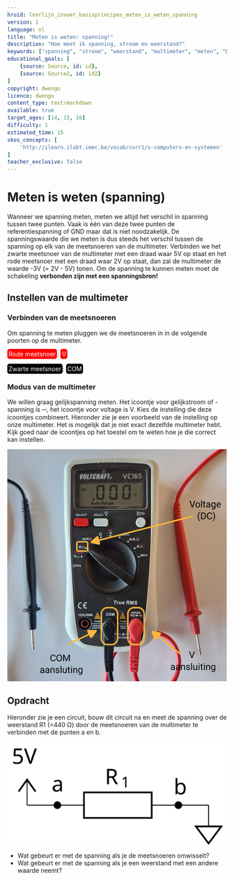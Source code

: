 ```yaml
---
hruid: leerlijn_invoer_basisprincipes_meten_is_weten_spanning
version: 1
language: nl
title: "Meten is weten: spanning!"
description: "Hoe meet ik spanning, stroom en weerstand?"
keywords: ["spanning", "stroom", "weerstand", "multimeter", "meten", "basisprincipes", "microcontroller", "µC", "arduino", "dwenguino"]
educational_goals: [
    {source: Source, id: id}, 
    {source: Source2, id: id2}
]
copyright: dwengo
licence: dwengo
content_type: text/markdown
available: true
target_ages: [14, 15, 16]
difficulty: 1
estimated_time: 15
skos_concepts: [
    'http://ilearn.ilabt.imec.be/vocab/curr1/s-computers-en-systemen'
]
teacher_exclusive: false
---
```


# Meten is weten (spanning)

Wanneer we spanning meten, meten we altijd het verschil in spanning tussen twee punten. Vaak is één van deze twee punten de referentiespanning of GND maar dat is niet noodzakelijk. De spanningswaarde die we meten is dus steeds het verschil tussen de spanning op elk van de meetsnoeren van de multimeter. Verbinden we het zwarte meetsnoer van de multimeter met een draad waar 5V op staat en het rode meetsnoer met een draad waar 2V op staat, dan zal de multimeter de waarde -3V (= 2V - 5V) tonen. Om de spanning te kunnen meten moet de schakeling **verbonden zijn met een spanningsbron!**

## Instellen van de multimeter

### Verbinden van de meetsnoeren

Om spanning te meten pluggen we de meetsnoeren in in de volgende poorten op de multimeter.

<span style="color: white; background-color: red; padding: 3px; border-radius: 5px; overflow:hidden">Rode meetsnoer</span>: <span style="color: white; background-color: red; padding: 3px; border-radius: 5px; overflow:hidden"> V </span><br><br>
<span style="color: white; background-color: black; padding: 3px; border-radius: 5px; overflow:hidden">Zwarte meetsnoer</span>: <span style="color: white; background-color: black; padding: 3px; border-radius: 5px; overflow:hidden">COM</span>

### Modus van de multimeter
We willen graag gelijkspanning meten. Het icoontje voor gelijkstroom of -spanning is ⎓, het icoontje voor voltage is V. Kies de instelling die deze icoontjes combineert. Hieronder zie je een voorbeeld van de instelling op onze multimeter. Het is mogelijk dat je niet exact dezelfde multimeter hebt. Kijk goed naar de icoontjes op het toestel om te weten hoe je die correct kan instellen.

<img src="img/mm_voltage.png"></img>


<div class="dwengo-content assignment">
    <h2 class="title">Opdracht</h2>
    <div class="content">
        <p>
            Hieronder zie je een circuit, bouw dit circuit na en meet de spanning over de weerstand R1 (=440 Ω) door de meetsnoeren van de multimeter te verbinden met de punten a en b.
        </p>
        <img src="img/diagram_eu.svg"></img>
        <ul>
            <li>Wat gebeurt er met de spanning als je de meetsnoeren omwisselt?</li>
            <li>Wat gebeurt er met de spanning als je een weerstand met een andere waarde neemt?</li>
        </ul>
    </div>
</div>
